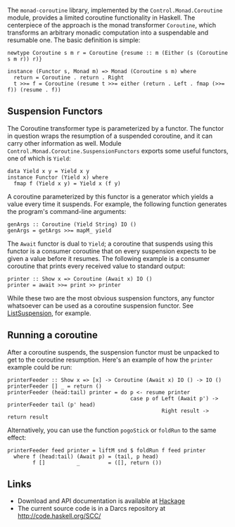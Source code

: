 
The `monad-coroutine` library, implemented by the `Control.Monad.Coroutine` module, provides a limited coroutine
functionality in Haskell. The centerpiece of the approach is the monad transformer `Coroutine`, which transforms an
arbitrary monadic computation into a suspendable and resumable one. The basic definition is simple:

    newtype Coroutine s m r = Coroutine {resume :: m (Either (s (Coroutine s m r)) r)}

    instance (Functor s, Monad m) => Monad (Coroutine s m) where
      return = Coroutine . return . Right
      t >>= f = Coroutine (resume t >>= either (return . Left . fmap (>>= f)) (resume . f))

## Suspension Functors

The Coroutine transformer type is parameterized by a functor. The functor in question wraps the resumption of a suspended coroutine, and it can carry other information as well. Module `Control.Monad.Coroutine.SuspensionFunctors` exports some useful functors, one of which is `Yield`:

    data Yield x y = Yield x y
    instance Functor (Yield x) where
      fmap f (Yield x y) = Yield x (f y)

A coroutine parameterized by this functor is a generator which yields a value every time it suspends. For example, the following function generates the program's command-line arguments:

    genArgs :: Coroutine (Yield String) IO ()
    genArgs = getArgs >>= mapM_ yield

The `Await` functor is dual to `Yield`; a coroutine that suspends using this functor is a consumer coroutine that on every suspension expects to be given a value before it resumes. The following example is a consumer coroutine that prints every received value to standard output:

    printer :: Show x => Coroutine (Await x) IO ()
    printer = await >>= print >> printer           

While these two are the most obvious suspension functors, any functor whatsoever can be used as a coroutine suspension functor. See [ListSuspension](), for example.

## Running a coroutine

After a coroutine suspends, the suspension functor must be unpacked to get to the coroutine resumption. Here's an example of how the `printer` example could be run:

    printerFeeder :: Show x => [x] -> Coroutine (Await x) IO () -> IO ()
    printerFeeder [] _ = return ()
    printerFeeder (head:tail) printer = do p <- resume printer
                                           case p of Left (Await p') -> printerFeeder tail (p' head)
                                                     Right result -> return result

Alternatively, you can use the function `pogoStick` or `foldRun` to the same effect:

    printerFeeder feed printer = liftM snd $ foldRun f feed printer
      where f (head:tail) (Await p) = (tail, p head)
            f []          _         = ([], return ())


## Links

 * Download and API documentation is available at [Hackage](http://hackage.haskell.org/package/monad-coroutine-0.5)
 * The current source code is in a Darcs repository at <http://code.haskell.org/SCC/>
